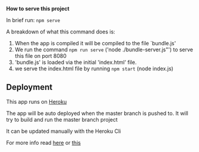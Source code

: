 **How to serve this project**

In brief run: ```npm serve```

A breakdown of what this command does is:

1. When the app is compiled it will be compiled to the file `bundle.js'
2. We run the command ```npm run serve``` ('node ./bundle-server.js"') to serve this file on port 8080
3. 'bundle.js' is loaded via the initial 'index.html' file.
4. we serve the index.html file by running ```npm start``` (node index.js)

## Deployment

This app runs on [Heroku](https://dashboard.heroku.com/apps/goatstagram-online/deploy/github)

The app will be auto deployed when the master branch is pushed to. It will try to build and run the master branch project

It can be updated manually with the Heroku Cli

For more info read [here](https://dev.to/jessesbyers/how-to-update-a-deployed-app-on-heroku-3fde) or [this](https://f-a.nz/dev/update-deploy-to-heroku-app/)
